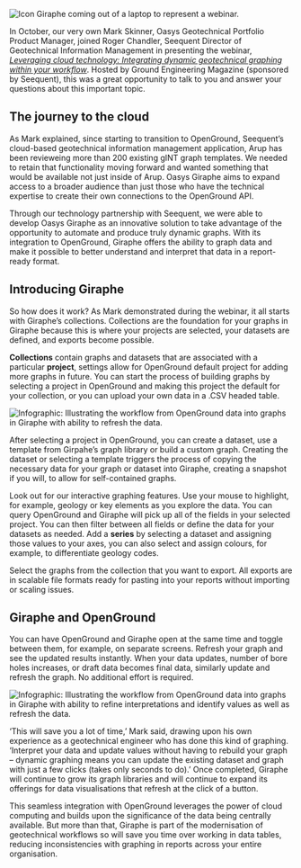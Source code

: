 ![Icon Giraphe coming out of a laptop to represent a webinar.](https://b2c-templates-arup.s3-eu-west-1.amazonaws.com/giraphe/Giraphe-webinar-article-image.svg)

In October, our very own Mark Skinner, Oasys Geotechnical Portfolio Product Manager, joined Roger Chandler, Seequent Director of Geotechnical Information Management in presenting the webinar, [*Leveraging cloud technology: Integrating dynamic geotechnical graphing within your workflow*](https://emap-publishing.formstack.com/forms/ge_sequeent_webinar_26_oct_2023). Hosted by Ground Engineering Magazine (sponsored by Seequent), this was a great opportunity to talk to you and answer your questions about this important topic. 

## The journey to the cloud

As Mark explained, since starting to transition to OpenGround, Seequent’s cloud-based geotechnical information management application, Arup has been revieweing more than 200 existing gINT graph templates. We needed to retain that functionality moving forward and wanted something that would be available not just inside of Arup.  Oasys Giraphe aims to expand access to a broader audience than just those who have the technical expertise to create their own connections to the OpenGround API. 

Through our technology partnership with Seequent, we were able to develop Oasys Giraphe as an innovative solution to take advantage of the opportunity to automate and produce truly dynamic graphs. With its integration to OpenGround, Giraphe offers the ability to graph data and make it possible to better understand and interpret that data in a report-ready format. 

## Introducing Giraphe

So how does it work? As Mark demonstrated during the webinar, it all starts with Giraphe’s collections. Collections are the foundation for your graphs in Giraphe because this is where your projects are selected, your datasets are defined, and exports become possible. 

**Collections** contain graphs and datasets that are associated with a particular **project**, settings allow for OpenGround default project for adding more graphs in future. 
You can start the process of building graphs by selecting a project  in OpenGround and making this project the default for your collection, or you can upload your own data in a .CSV headed table. 

![Infographic: Illustrating the workflow from OpenGround data into graphs in Giraphe with ability to refresh the data.](https://b2c-templates-arup.s3-eu-west-1.amazonaws.com/giraphe/working-with-your-data-giraphe-add-more-data-1.svg)

After selecting a project in OpenGround, you can create a dataset, use a template from Girpahe’s graph library or build a custom graph. Creating the dataset or selecting a template triggers the process of copying the necessary data for your graph or dataset into Giraphe, creating a snapshot if you will, to allow for self-contained graphs.

Look out for our interactive graphing features. Use your mouse to highlight, for example, geology or key elements as you explore the data. You can query OpenGround and Giraphe will pick up all of the fields in your selected project. You can then filter between all fields or define the data for your datasets as needed. Add a **series** by selecting a dataset and assigning those values to your axes, you can also select and assign colours, for example, to differentiate geology codes.  

Select the graphs from the collection that you want to export.  All exports are in scalable file formats ready for pasting into your reports without importing or scaling issues.

## Giraphe and OpenGround

You can have OpenGround and Giraphe open at the same time and toggle between them, for example, on separate screens. Refresh your graph and see the updated results instantly. When your data updates, number of bore holes increases, or draft data becomes final data, similarly update and refresh the graph. No additional effort is required.

![Infographic: Illustrating the workflow from OpenGround data into graphs in Giraphe with ability to refine interpretations and identify values as well as refresh the data.](https://b2c-templates-arup.s3-eu-west-1.amazonaws.com/giraphe/working-with-your-data-giraphe-update-values-1.svg)

‘This will save you a lot of time,’ Mark said, drawing upon his own experience as a geotechnical engineer who has done this kind of graphing. ‘Interpret your data and update values without having to rebuild your graph – dynamic graphing means you can update the existing dataset and graph with just a few clicks (takes only seconds to do).’ Once completed, Giraphe will continue to grow its graph libraries and will continue to expand its offerings for data visualisations that refresh at the click of a button. 

This seamless integration with OpenGround leverages the power of cloud computing and builds upon the significance of the data being centrally available. But more than that, Giraphe is part of the modernisation of geotechnical workflows so will save you time over working in data tables, reducing inconsistencies with graphing in reports across your entire organisation. 